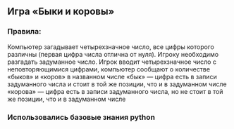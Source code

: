 ## Игра «Быки и коровы»

### Правила:
Компьютер загадывает четырехзначное число, все цифры которого различны
(первая цифра числа отлична от нуля). Игроку необходимо разгадать задуманное число.
Игрок вводит четырехзначное число c неповторяющимися цифрами,
компьютер сообщают о количестве «быков» и «коров» в названном числе
«бык» — цифра есть в записи задуманного числа и стоит в той же позиции,
      что и в задуманном числе
«корова» — цифра есть в записи задуманного числа, но не стоит в той же позиции,
      что и в задуманном числе

### Использовались базовые знания python
